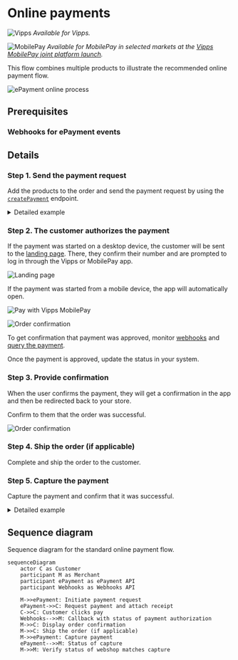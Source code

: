 <!-- START_METADATA
---
title: Vipps MobilePay online payments flow
sidebar_label: Online payments
sidebar_position: 10
description: Using Vipps MobilePay in an online setting
hide_table_of_contents: false
pagination_next: null
pagination_prev: null
---

import REGISTERWEBHOOK from '../_common/_register_epayment_webhook.md'
END_METADATA -->

# Online payments

![Vipps](../images/vipps.png) *Available for Vipps.*

![MobilePay](../images/mp.png) *Available for MobilePay in selected markets at the [Vipps MobilePay joint platform launch](https://www.vippsmobilepay.com/about).*

This flow combines multiple products to illustrate the recommended online payment flow.

![ePayment online process](images/ePayment_online.png)

## Prerequisites

### Webhooks for ePayment events

<REGISTERWEBHOOK />

## Details

### Step 1. Send the payment request

Add the products to the order and send the payment request by using the
[`createPayment`](https://developer.vippsmobilepay.com/api/epayment#tag/CreatePayments/operation/createPayment)
endpoint.

<details>
<summary>Detailed example</summary>
<div>

Set `userFlow` to `WEB_REDIRECT`, so the customer's browser will either do an automatic app-switch or open the landing page to confirm the mobile number.
Attach the receipt simultaneously.

Here is an example HTTP POST:

[`POST:/epayment/v1/payments`](https://developer.vippsmobilepay.com/api/epayment#tag/CreatePayments/operation/createPayment)

```json
{
  "amount": {
    "value": 34900,
    "currency": "NOK"
  },
  "paymentMethod": {
    "type": "WALLET"
  },
  "customer": {
    "phoneNumber": 4791234567
  },
  "customerInteraction": "CUSTOMER_NOT_PRESENT",
  "receipt":{
    "orderLines": [
      {
        "name": "Hoodie",
        "id": "hoodie1234",
        "totalAmount": 34900,
        "totalAmountExcludingTax": 26175,
        "totalTaxAmount": 8725,
        "taxPercentage": 25,
      },
    ],
    "bottomLine": {
      "currency": "NOK",
      "posId": "pos_122",
      "receiptNumber": "789267"
    },
  },
  "reference": 58712432,
  "userFlow": "WEB_REDIRECT",
  "returnUrl": "http://example.com/redirect?reference=58712432",
  "paymentDescription": "Hoodie"
}

```

</div>
</details>

### Step 2. The customer authorizes the payment

If the payment was started on a desktop device, the customer will be sent to the
[landing page](https://developer.vippsmobilepay.com/docs/knowledge-base/landing-page/).
There, they confirm their number and are prompted to log in through the Vipps or MobilePay app.

![Landing page](images/vipps-ecom-step2.svg)

If the payment was started from a mobile device, the app will automatically open.

![Pay with Vipps MobilePay](images/vipps-ecom-step1-2.png)

![Order confirmation](images/vipps-ecom-confirm2.png)

To get confirmation that payment was approved, monitor
[webhooks](https://developer.vippsmobilepay.com/docs/APIs/webhooks-api) and
[query the payment](https://developer.vippsmobilepay.com/api/epayment#tag/QueryPayments/operation/getPayment).

Once the payment is approved, update the status in your system.

### Step 3. Provide confirmation

When the user confirms the payment, they will get a confirmation in the app and
then be redirected back to your store.

Confirm to them that the order was successful.

![Order confirmation](images/vipps-ecom-step4-2.png)

### Step 4. Ship the order (if applicable)

Complete and ship the order to the customer.

### Step 5. Capture the payment

Capture the payment and confirm that it was successful.

<details>
<summary>Detailed example</summary>
<div>

[`POST:/epayment/v1/payments/{reference}/capture`](/api/epayment/#tag/AdjustPayments/operation/capturePayment)

With body:

```json
{
  "modificationAmount": {
    "value": 34900,
    "currency": "NOK"
  }
}
```

</div>
</details>

## Sequence diagram

Sequence diagram for the standard online payment flow.

``` mermaid
sequenceDiagram
    actor C as Customer
    participant M as Merchant
    participant ePayment as ePayment API
    participant Webhooks as Webhooks API

    M->>ePayment: Initiate payment request
    ePayment->>C: Request payment and attach receipt
    C->>C: Customer clicks pay
    Webhooks-->>M: Callback with status of payment authorization
    M->>C: Display order confirmation
    M->>C: Ship the order (if applicable)
    M->>ePayment: Capture payment
    ePayment-->>M: Status of capture
    M->>M: Verify status of webshop matches capture
```
